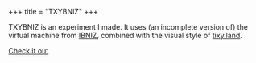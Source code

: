 +++
title = "TXYBNIZ"
+++

TXYBNIZ is an experiment I made. It uses (an incomplete version of) the virtual machine from [IBNIZ](http://viznut.fi/ibniz/), combined with the visual style of [tixy.land](https://tixy.land).

[Check it out](https://txybniz.soxfox.me)
